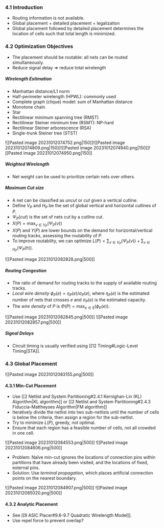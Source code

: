 ### 4.1 Introduction

* Routing information is not available.
* Global placement + detailed placement + legalization
* Global placement followed by detailed placement determines the location of cells such that total length is minimized.

### 4.2 Optimization Objectives

* The placement should be routable: all nets can be routed simultaneously.
* Reduce signal delay => reduce total wirelength

##### Wirelength Estimation

* Manhattan distance/L1 norm
* Half-perimeter wirelength (HPWL): commonly used
* Complete graph (clique) model: sum of Manhattan distance
* Monotone chain
* Star
* Rectilinear minimum spanning tree (RMST)
* Rectilinear Steiner minimum tree (RSMT): NP-hard
* Rectilinear Steiner arborescence (RSA)
* Single-trunk Steiner tree (STST)

![[Pasted image 20231012074752.png|150]]![[Pasted image 20231012074809.png|150]]![[Pasted image 20231012074940.png|150]]![[Pasted image 20231012074950.png|150]]

##### Weighted Wirelength

* Net weight can be used to prioritize certain nets over others.

##### Maximum Cut size

* A net can be classified as *uncut* or *cut* given a vertical cutline.
* Define $V_P$ and $H_P$ be the set of global vertical and horizontal cutlines of $P$.
* $\Psi_P(cut)$ is the set of nets cut by a cutline cut.
* $X(P) = \max_{v \in V_P} (\Psi_P(v))$
* $X(P)$ and $Y(P)$ are lower bounds on the demand for horizontal/vertical routing tracks, assessing the routability of $P$.
* To improve routability, we can optimize $L(P) = \sum_{v \in V_P} (\Psi_P(v))+\sum_{v \in H_P} (\Psi_P(h))$.

![[Pasted image 20231012082828.png|500]]

##### Routing Congestion

* The ratio of demand for routing tracks to the supply of available routing tracks.
* *Local wire density* $\phi_P(e) = \eta_P(e)/\sigma_P(e)$, where $\eta_P(e)$ is the estimated number of nets that crosses $e$ and $\sigma_P(e)$ is the estimated capacity.
* The *wire density* of $P$ is $\Phi(P) = \max_{e\in E}(\phi_P(e))$.

![[Pasted image 20231012082845.png|500]]
![[Pasted image 20231012082857.png|500]]

##### Signal Delays

* Circuit timing is usually verified using [[12 Timing#Logic-Level Timing|STA]].

### 4.3 Global Placement

![[Pasted image 20231012083155.png|500]]

#### 4.3.1 Min-Cut Placement

* Use [[2 Netlist and System Partitioning#2.4.1 Kernighan-Lin (KL) Algorithm|KL algorithm]] or [[2 Netlist and System Partitioning#2.4.3 Fiduccia-Mattheyses Algorithm|FM algorithm]]
* Iteratively divide the netlist into two sub-netlists until the number of cells is below the criteria, then assign a region for the sub-netlist.
* Try to minimize $L(P)$, greedy, not optimal.
* Ensure that each region has a feasible number of cells, not all crowded in one cell.

![[Pasted image 20231012084553.png|500]]
![[Pasted image 20231012084606.png|500]]

* Problem: Naïve min-cut ignores the locations of connection pins within partitions that have already been visited, and the locations of fixed, external pins.
* Solution: Use *terminal propagation*, which places artificial connection points on the nearest boundary.

![[Pasted image 20231012084907.png|500]]
![[Pasted image 20231012085020.png|500]]

#### 4.3.2 Analytic Placement

* See [[9 ASIC Placer#9.6-9.7 Quadratic Wirelength Model]].
* Use repel force to prevent overlap?

